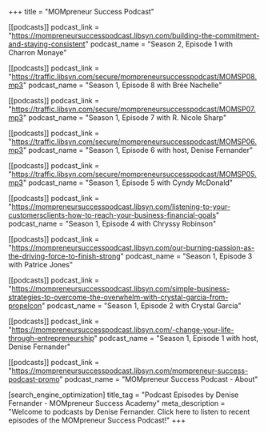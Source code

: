 +++
title = "MOMpreneur Success Podcast"

[[podcasts]]
podcast_link = "https://mompreneursuccesspodcast.libsyn.com/building-the-commitment-and-staying-consistent"
podcast_name = "Season 2, Episode 1 with Charron Monaye"

[[podcasts]]
podcast_link = "https://traffic.libsyn.com/secure/mompreneursuccesspodcast/MOMSP08.mp3"
podcast_name = "Season 1, Episode 8 with Brée Nachelle"

[[podcasts]]
podcast_link = "https://traffic.libsyn.com/secure/mompreneursuccesspodcast/MOMSP07.mp3"
podcast_name = "Season 1, Episode 7 with R. Nicole Sharp"

[[podcasts]]
podcast_link = "https://traffic.libsyn.com/secure/mompreneursuccesspodcast/MOMSP06.mp3"
podcast_name = "Season 1, Episode 6 with host, Denise Fernander"

[[podcasts]]
podcast_link = "https://traffic.libsyn.com/secure/mompreneursuccesspodcast/MOMSP05.mp3"
podcast_name = "Season 1, Episode 5 with Cyndy McDonald"

[[podcasts]]
podcast_link = "https://mompreneursuccesspodcast.libsyn.com/listening-to-your-customersclients-how-to-reach-your-business-financial-goals"
podcast_name = "Season 1, Episode 4 with Chryssy Robinson"

[[podcasts]]
podcast_link = "https://mompreneursuccesspodcast.libsyn.com/our-burning-passion-as-the-driving-force-to-finish-strong"
podcast_name = "Season 1, Episode 3 with Patrice Jones"

[[podcasts]]
podcast_link = "https://mompreneursuccesspodcast.libsyn.com/simple-business-strategies-to-overcome-the-overwhelm-with-crystal-garcia-from-propelcon"
podcast_name = "Season 1, Episode 2 with Crystal Garcia"

[[podcasts]]
podcast_link = "https://mompreneursuccesspodcast.libsyn.com/-change-your-life-through-entrepreneurship"
podcast_name = "Season 1, Episode 1 with host, Denise Fernander"

[[podcasts]]
podcast_link = "https://mompreneursuccesspodcast.libsyn.com/mompreneur-success-podcast-promo"
podcast_name = "MOMpreneur Success Podcast - About"

[search_engine_optimization]
title_tag = "Podcast Episodes by Denise Fernander - MOMpreneur Success Academy"
meta_description = "Welcome to podcasts by Denise Fernander. Click here to listen to recent episodes of the MOMpreneur Success Podcast!"
+++

